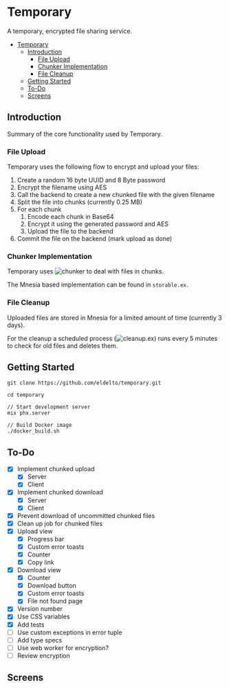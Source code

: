 
# Temporary

A temporary, encrypted file sharing service.

- [Temporary](#temporary)
  - [Introduction](#introduction)
    - [File Upload](#file-upload)
    - [Chunker Implementation](#chunker-implementation)
    - [File Cleanup](#file-cleanup)
  - [Getting Started](#getting-started)
  - [To-Do](#to-do)
  - [Screens](#screens)

## Introduction

Summary of the core functionality used by Temporary.

### File Upload

Temporary uses the following flow to encrypt and upload your files:

1.   Create a random 16 byte UUID and 8 Byte password
2.   Encrypt the filename using AES
3.   Call the backend to create a new chunked file with the given filename
4.   Split the file into chunks (currently 0.25 MB)
5.   For each chunk
     1.   Encode each chunk in Base64 
     2.   Encrypt it using the generated password and AES
     3.   Upload the file to the backend
6.   Commit the file on the backend (mark upload as done)

### Chunker Implementation

Temporary uses ![chunker](https://github.com/eldelto/chunker) to deal with
files in chunks.

The Mnesia based implementation can be found in `storable.ex`.

### File Cleanup

Uploaded files are stored in Mnesia for a limited amount of time (currently 3
days).

For the cleanup a scheduled process (![cleanup.ex](https://github.com/eldelto/temporary/blob/master/lib/temporary_server/cleanup.ex)) runs every 5 minutes to check for old files and deletes them.

## Getting Started

```
git clone https://github.com/eldelto/temporary.git

cd temporary 

// Start development server
mix phx.server

// Build Docker image
./docker_build.sh
```

## To-Do

- [x] Implement chunked upload
  - [x] Server
  - [x] Client
- [x] Implement chunked download
  - [x] Server
  - [x] Client
- [x] Prevent download of uncommitted chunked files
- [x] Clean up job for chunked files
- [x] Upload view
  - [x] Progress bar
  - [x] Custom error toasts
  - [x] Counter
  - [x] Copy link
- [x] Download view
  - [x] Counter
  - [x] Download button
  - [x] Custom error toasts
  - [x] File not found page
- [x] Version number
- [x] Use CSS variables
- [x] Add tests
- [ ] Use custom exceptions in error tuple
- [ ] Add type specs
- [ ] Use web worker for encryption?
- [ ] Review encryption

## Screens

